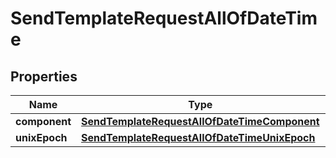 

# SendTemplateRequestAllOfDateTime


## Properties

| Name | Type | Description | Notes |
|------------ | ------------- | ------------- | -------------|
|**component** | [**SendTemplateRequestAllOfDateTimeComponent**](SendTemplateRequestAllOfDateTimeComponent.md) |  |  [optional] |
|**unixEpoch** | [**SendTemplateRequestAllOfDateTimeUnixEpoch**](SendTemplateRequestAllOfDateTimeUnixEpoch.md) |  |  [optional] |



